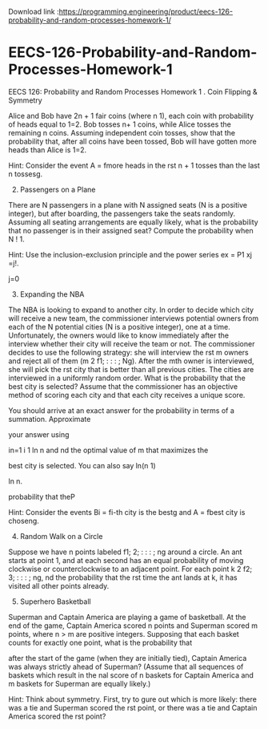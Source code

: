 Download link :https://programming.engineering/product/eecs-126-probability-and-random-processes-homework-1/


# EECS-126-Probability-and-Random-Processes-Homework-1
EECS 126: Probability and Random Processes Homework 1
. Coin Flipping & Symmetry

Alice and Bob have 2n + 1 fair coins (where n 1), each coin with probability of heads equal to 1=2. Bob tosses n+ 1 coins, while Alice tosses the remaining n coins. Assuming independent coin tosses, show that the probability that, after all coins have been tossed, Bob will have gotten more heads than Alice is 1=2.

Hint: Consider the event A = fmore heads in the rst n + 1 tosses than the last n tossesg.

2. Passengers on a Plane

There are N passengers in a plane with N assigned seats (N is a positive integer), but after boarding, the passengers take the seats randomly. Assuming all seating arrangements are equally likely, what is the probability that no passenger is in their assigned seat? Compute the probability when N ! 1.

Hint: Use the inclusion-exclusion principle and the power series ex = P1 xj =j!.

j=0

3. Expanding the NBA

The NBA is looking to expand to another city. In order to decide which city will receive a new team, the commissioner interviews potential owners from each of the N potential cities (N is a positive integer), one at a time. Unfortunately, the owners would like to know immediately after the interview whether their city will receive the team or not. The commissioner decides to use the following strategy: she will interview the rst m owners and reject all of them (m 2 f1; : : : ; Ng). After the mth owner is interviewed, she will pick the rst city that is better than all previous cities. The cities are interviewed in a uniformly random order. What is the probability that the best city is selected? Assume that the commissioner has an objective method of scoring each city and that each city receives a unique score.

You should arrive at an exact answer for the probability in terms of a summation. Approximate

your answer using

in=1 i 1 ln n and nd the optimal value of m that maximizes the

best city is selected. You can also say ln(n 1)

ln n.

probability that theP

Hint: Consider the events Bi = fi-th city is the bestg and A = fbest city is choseng.

4. Random Walk on a Circle

Suppose we have n points labeled f1; 2; : : : ; ng around a circle. An ant starts at point 1, and at each second has an equal probability of moving clockwise or counterclockwise to an adjacent point. For each point k 2 f2; 3; : : : ; ng, nd the probability that the rst time the ant lands at k, it has visited all other points already.

5. Superhero Basketball

Superman and Captain America are playing a game of basketball. At the end of the game, Captain America scored n points and Superman scored m points, where n > m are positive integers. Supposing that each basket counts for exactly one point, what is the probability that


after the start of the game (when they are initially tied), Captain America was always strictly ahead of Superman? (Assume that all sequences of baskets which result in the nal score of n baskets for Captain America and m baskets for Superman are equally likely.)

Hint: Think about symmetry. First, try to gure out which is more likely: there was a tie and Superman scored the rst point, or there was a tie and Captain America scored the rst point?
